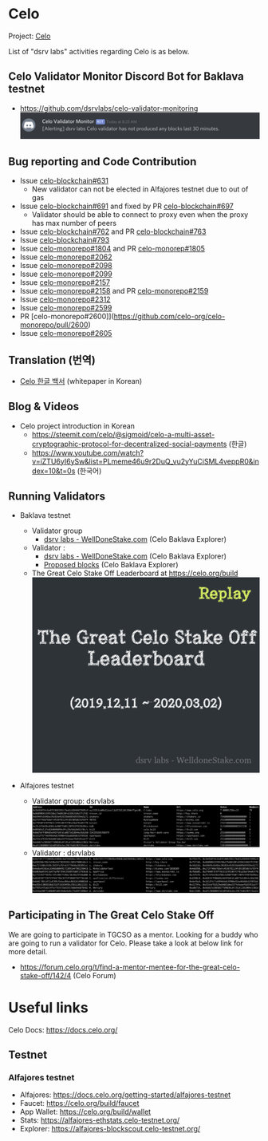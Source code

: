 # Celo
Project: [Celo](https://celo.org/)

List of "dsrv labs" activities regarding Celo is as below.

## Celo Validator Monitor Discord Bot for Baklava testnet

- https://github.com/dsrvlabs/celo-validator-monitoring
![Validator ALERT](https://raw.githubusercontent.com/dsrvlabs/celo/master/img/celo-monitoring-alert1.png)


## Bug reporting and Code Contribution
- Issue [celo-blockchain#631](https://github.com/celo-org/celo-blockchain/issues/631)
  - New validator can not be elected in Alfajores testnet due to out of gas
- Issue [celo-blockchain#691](https://github.com/celo-org/celo-blockchain/issues/691) and fixed by PR [celo-blockchain#697](https://github.com/celo-org/celo-blockchain/pull/697)
  - Validator should be able to connect to proxy even when the proxy has max number of peers
- Issue [celo-blockchain#762](https://github.com/celo-org/celo-blockchain/issues/762) and PR [celo-blockchain#763](https://github.com/celo-org/celo-blockchain/pull/763)
- Issue [celo-blockchain#793](https://github.com/celo-org/celo-blockchain/issues/793)
- Issue [celo-monorepo#1804](https://github.com/celo-org/celo-monorepo/issues/1804) and PR [celo-monorep#1805](https://github.com/celo-org/celo-monorepo/pull/1805)
- Issue [celo-monorepo#2062](https://github.com/celo-org/celo-monorepo/issues/2062)
- Issue [celo-monorepo#2098](https://github.com/celo-org/celo-monorepo/issues/2098)
- Issue [celo-monorepo#2099](https://github.com/celo-org/celo-monorepo/issues/2099)
- Issue [celo-monorepo#2157](https://github.com/celo-org/celo-monorepo/issues/2157)
- Issue [celo-monorepo#2158](https://github.com/celo-org/celo-monorepo/issues/2158) and PR [celo-monorepo#2159](https://github.com/celo-org/celo-monorepo/pull/2159)
- Issue [celo-monorepo#2312](https://github.com/celo-org/celo-monorepo/issues/2312)
- Issue [celo-monorepo#2599](https://github.com/celo-org/celo-monorepo/issues/2599)
- PR [celo-monorepo#2600]](https://github.com/celo-org/celo-monorepo/pull/2600)
- Issue [celo-monorepo#2605](https://github.com/celo-org/celo-monorepo/issues/2605)


## Translation (번역)
- [Celo 한글 백서](./whitepaper/celo_white_paper_korean.pdf) (whitepaper in Korean)

## Blog & Videos
- Celo project introduction in Korean
  - https://steemit.com/celo/@sigmoid/celo-a-multi-asset-cryptographic-protocol-for-decentralized-social-payments (한글)
  - https://www.youtube.com/watch?v=iZTU6yI6ySw&list=PLmeme46u9r2DuQ_vu2yYuCiSML4veppR0&index=10&t=0s (한국어)

## Running Validators
- Baklava testnet
  - Validator group
    - [dsrv labs - WellDoneStake.com](https://baklava-blockscout.celo-testnet.org/address/0xe7c85a3f18d18d40d713041a69d4795f36339f7d/celo) (Celo Baklava Explorer)
  - Validator :
     - [dsrv labs - WellDoneStake.com](https://baklava-blockscout.celo-testnet.org/address/0x43c8cc9884d8e2ea870c33bdc25f495c25f269df/celo) (Celo Baklava Explorer)
     - [Proposed blocks](https://baklava-blockscout.celo-testnet.org/address/0x355eca0d3c48c4b8a3359644c7c83db01c6ac594/validations) (Celo Baklava Explorer)
  - The Great Celo Stake Off Leaderboard at https://celo.org/build
  ![Replay leaderboard](https://raw.githubusercontent.com/dsrvlabs/celo/master/img/dsrvlabs-baklava-TGCSO-leaderboard-replay.gif)
      
- Alfajores testnet
  - Validator group: dsrvlabs
      ![Validator group](https://raw.githubusercontent.com/dsrvlabs/celo/master/img/dsrvlabs-alfajores-validatorgroup.png)
  - Validator : dsrvlabs
      ![Validator](https://raw.githubusercontent.com/dsrvlabs/celo/master/img/dsrvlabs-alfajores-validator.png)
      
      
## Participating in The Great Celo Stake Off
We are going to participate in TGCSO as a mentor. Looking for a buddy who are going to run a validator for Celo. Please take a look at below link for more detail.
- https://forum.celo.org/t/find-a-mentor-mentee-for-the-great-celo-stake-off/142/4 (Celo Forum)


# Useful links
Celo Docs: https://docs.celo.org/

## Testnet
### Alfajores testnet
- Alfajores: https://docs.celo.org/getting-started/alfajores-testnet
- Faucet: https://celo.org/build/faucet
- App Wallet: https://celo.org/build/wallet
- Stats: https://alfajores-ethstats.celo-testnet.org/
- Explorer: https://alfajores-blockscout.celo-testnet.org/
